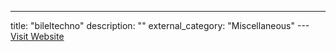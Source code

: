 ---
title: "bileltechno"
description: ""
external_category: "Miscellaneous"
---[Visit Website](https://github.com/bileltechno)

